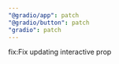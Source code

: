 ```yaml
---
"@gradio/app": patch
"@gradio/button": patch
"gradio": patch
---
```


fix:Fix updating interactive prop
